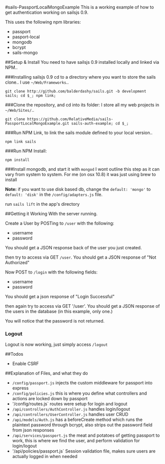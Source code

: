 #sails-PassportLocalMongoExample
This is a working example of how to get authentication working on sailsjs 0.9.

This uses the following npm libraries:

- passport
- pasport-local
- mongodb
- bcrypt
- sails-mongo

##Setup & Install
You need to have sailsjs 0.9 installed locally and linked via NPM..


###Installing sailsjs 0.9
cd to a directory where you want to store the sails clone.. I use `~/Web/Frameworks`..

`git clone http://github.com/balderdashy/sails.git -b development sails; cd $_; npm link;`

###Clone the repository, and cd into its folder:
I store all my web projects in `~/Web/Sites/`..

`git clone https://github.com/RelativeMedia/sails-PassportLocalMongoExample.git sails-auth-example; cd $_;`

###Run NPM Link, to link the sails module defined to your local version..

`npm link sails`

###Run NPM Install:

`npm install`

###Install mongodb, and start it with `mongod`
I wont outline this step as it can vary from system to system. For me (on osx 10.8) it was just using brew to install

**Note:** if you want to use disk based db, change the `default: 'mongo'` to `default: 'disk'` in the  `/config/adapters.js` file.

run `sails lift` in the app's directory


##Getting it Working
With the server running.

Create a User by POSTing to `/user` with the following:

- username
- password

You should get a JSON response back of the user you just created.

then try to access via GET `/user`. You should get a JSON response of "Not Authorized"

Now POST to `/login` with the following fields:

- username
- password

You should get a json response of "Login Successful"

then again try to access via GET '/user'. You should get a JSON response of the users in the database (in this example, only one.)

You will notice that the password is not returned.

### Logout
Logout is now working, just simply access `/logout`

##Todos
- Enable CSRF

##Explanation of Files, and what they do

- `/config/passport.js` injects the custom middleware for passport into express
- `/config/policies.js` this is where you define what controllers and actions are locked down by passport
- '/config/routes.js` routes were setup for login and logout
- `/api/controllers/AuthController.js` handles login/logout
- `/api/controllers/UserController.js` handles user CRUD
- `/api/models/Auth.js` has a beforeCreate method which runs the plaintext password through bcrypt, also strips out the password field from json responses
- `/api/services/passport.js` the meat and potatoes of getting passport to work, this is where we find the user, and perform validation for login/logout
- '/api/policies/passport.js` Session validation file, makes sure users are actually logged in when needed
